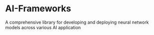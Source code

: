 # AI-Frameworks
A comprehensive library for developing and deploying neural network models across various AI application
